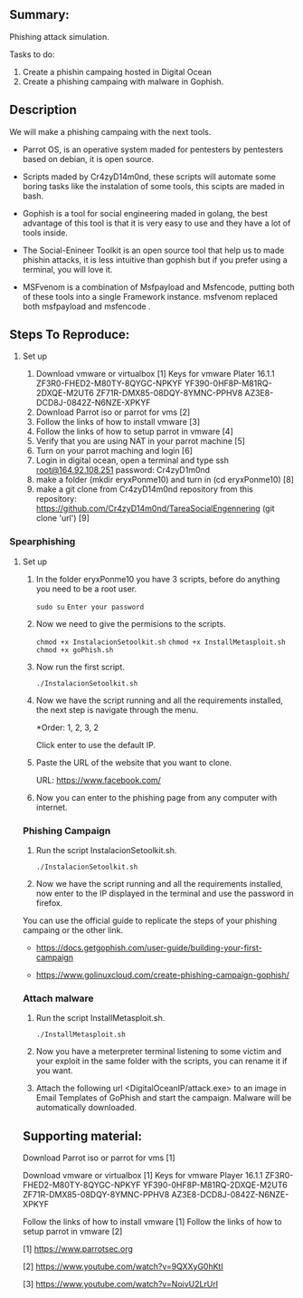 ## Summary:

Phishing attack simulation.

Tasks to do:

1. Create a phishin campaing hosted in Digital Ocean
2. Create a phishing campaing with malware in Gophish.

## Description

We will make a phishing campaing with the next tools.

- Parrot OS, is an operative system maded for pentesters by pentesters based on debian, it is open source.

- Scripts maded by Cr4zyD14m0nd, these scripts will automate some boring tasks like the instalation of some tools, this scipts are maded in bash.

- Gophish is a tool for social engineering maded in golang, the best advantage of this tool is that it is very easy to use and they have a lot of tools inside.

- The Social-Enineer Toolkit is an open source tool that help us to made phishin attacks, it is less intuitive than gophish but if you prefer using a terminal, you will love it.

- MSFvenom is a combination of Msfpayload and Msfencode, putting both of these tools into a single Framework instance. msfvenom replaced both msfpayload and msfencode .

## Steps To Reproduce:

1. Set up

    1. Download vmware or virtualbox [1]
    Keys for vmware Plater 16.1.1
    ZF3R0-FHED2-M80TY-8QYGC-NPKYF
    YF390-0HF8P-M81RQ-2DXQE-M2UT6
    ZF71R-DMX85-08DQY-8YMNC-PPHV8
    AZ3E8-DCD8J-0842Z-N6NZE-XPKYF
    2. Download Parrot iso or parrot for vms [2]
    3. Follow the links of how to install vmware [3]
    4. Follow the links of how to setup parrot in vmware [4]
    5. Verify that you are using NAT in your parrot machine [5]
    6. Turn on your parrot maching and login [6]
    7. Login in digital ocean, open a terminal and type ssh root@164.92.108.251 
    password: Cr4zyD1m0nd
    8. make a folder (mkdir eryxPonme10) and turn in (cd eryxPonme10) [8]
    9. make a git clone from Cr4zyD14m0nd repository from this repository: https://github.com/Cr4zyD14m0nd/TareaSocialEngennering (git clone 'url') [9]

### Spearphishing

1. Set up

    1. In the folder eryxPonme10 you have 3 scripts, before do anything you need to be a root user.

        `sudo su`
        `Enter your password`

    2. Now we need to give the permisions to the scripts.

        `chmod +x InstalacionSetoolkit.sh`
        `chmod +x InstallMetasploit.sh`
        `chmod +x goPhish.sh`

    3. Now run the first script.

        `./InstalacionSetoolkit.sh`

    4. Now we have the script running and all the requirements installed, the next step is navigate through the menu.

        *Order: 1, 2, 3, 2

        Click enter to use the default IP.

    5. Paste the URL of the website that you want to clone.

        URL: https://www.facebook.com/

    6. Now you can enter to the phishing page from any computer with internet.

    ### Phishing Campaign

    1. Run the script InstalacionSetoolkit.sh.

        `./InstalacionSetoolkit.sh`

    2. Now we have the script running and all the requirements installed, now enter to the IP displayed in the terminal and use the password in firefox.

    You can use the official guide to replicate the steps of your phishing campaing or the other link.

    * https://docs.getgophish.com/user-guide/building-your-first-campaign 

    * https://www.golinuxcloud.com/create-phishing-campaign-gophish/

    ### Attach malware

    1. Run the script InstallMetasploit.sh.

        `./InstallMetasploit.sh`

    2.  Now you have a meterpreter terminal listening to some victim and your exploit in the same folder with the scripts, you can rename it if you want.

    3. Attach the following url <DigitalOceanIP/attack.exe> to an image in Email Templates of GoPhish and start the campaign. Malware will be automatically downloaded.

    ## Supporting material:

    Download Parrot iso or parrot for vms [1]

    Download vmware or virtualbox [1]
    Keys for vmware Player 16.1.1
    ZF3R0-FHED2-M80TY-8QYGC-NPKYF
    YF390-0HF8P-M81RQ-2DXQE-M2UT6
    ZF71R-DMX85-08DQY-8YMNC-PPHV8
    AZ3E8-DCD8J-0842Z-N6NZE-XPKYF

    Follow the links of how to install vmware [1]
    Follow the links of how to setup parrot in vmware [2]

    [1] https://www.parrotsec.org

    [2] https://www.youtube.com/watch?v=9QXXyG0hKtI
    
    [3] https://www.youtube.com/watch?v=NoivU2LrUrI
